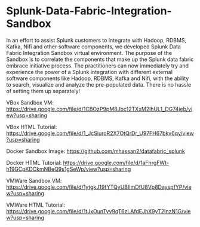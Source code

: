 # Splunk-Data-Fabric-Integration-Sandbox
In an effort to assist Splunk customers to integrate with Hadoop, RDBMS, Kafka, Nifi and other software components, we developed Splunk Data Fabric Integration Sandbox virtual environment. The purpose of the Sandbox is to correlate the components that make up the Splunk data fabric embrace initiative process. The practitioners can now immediately try and experience the power of a Splunk integration with different external software components like Hadoop, RDBMS, Kafka and Nifi, with the ability to search, visualize and analyze the pre-populated data. There is no hassle of setting them up separately!

VBox Sandbox VM: https://drive.google.com/file/d/1CBOzP9pM8Jbc12TXxM2lhUL1_DG74jeb/view?usp=sharing

VBox HTML Tutorial: https://drive.google.com/file/d/1_JcSiuroR2X7OtQrDr_U97FH67bkv6qy/view?usp=sharing

Docker Sandbox Image: https://github.com/mhassan2/datafabric_splunk

Docker HTML Tutorial: https://drive.google.com/file/d/1aFhrgFWt-h19GCpKDCkmNBeQ9s1gSeWp/view?usp=sharing
 
VMWare Sandbox VM: https://drive.google.com/file/d/1ytgkJ19fYTQyUBIImDfU8Vp8DayspfYP/view?usp=sharing

VMWare HTML Tutorial: https://drive.google.com/file/d/1tJxOunTyv9qT6zLAfdEJhX9yT2InzN1G/view?usp=sharing

